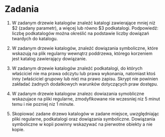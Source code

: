 # Zadania

1. W zadanym drzewie katalogów znaleźć katalogi zawierające mniej niż $2 (zadany parametr), a więcej lub równo $3 podkatalogi. Podpowiedź: liczbę podkatalogów można określić na podstawie liczby dowiązań twardych do katalogu.

2. W zadanym drzewie katalogów, znaleźć dowiązania symboliczne, które wskazują na plik regularny wewnątrz poddrzewa, którego korzeniem jest katalog zawierający dowiązanie.

3. W zadanym drzewie katalogów znaleźć podkatalogi, do których właściciel nie ma prawa odczytu lub prawa wykonania, natomiast ktoś inny (właściciel grupowy lub nie) ma prawo zapisu. Skrypt nie powinien zakładać żadnych dodatkowych warunków dotyczących praw dostępu.

4. W zadanym drzewie katalogow znalezc dowiazania symobliczne wskazujace na pliki regularne, zmodyfikowane nie wczesniej niz 5 minut temu i nie pozniej niz 1 minute.

5. Skopiować zadane drzewo katalogów w zadane miejsce, uwzględniając pliki regularne, podkatalogi oraz dowiązania symboliczne. Dowiązania symboliczne w kopii powinny wskazywać na pierwotne obiekty a nie kopie.